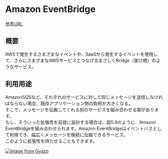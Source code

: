 # Amazon EventBridge
[参考URL](https://qiita.com/ishibashi-futoshi/items/586ebe17b174a478eb6a)

## 概要

AWSで発生するさまざまなイベントや、SaaSから発生するイベントを使用して、さらにさまざまなAWSサービスとつなげるまさしくBridge（架け橋）のようなサービス。  

## 利用用途

AmazonSQSなど、それぞれのサービスに対して同じメッセージを送信しなければならない場合、既存アプリケーション側の負担が大きくなる。  
そこで、メッセージを伝搬してくれる別のサービスを組み合わせる案があります。  
もし、そういった拡張性を前提に設計する場合は、図5.9のように、Amazon EventBridgeを組み合わせられます。Amazon EventBridgeはイベントバスとして利用でき、幅広くメッセージを後続に伝搬できるサービス。  
このように拡張性を持たせることもできます。

[![Image from Gyazo](https://i.gyazo.com/1942efa706a04b40665e28e4ae956b9b.png)](https://gyazo.com/1942efa706a04b40665e28e4ae956b9b)



